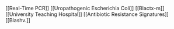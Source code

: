 [[Real-Time PCR]]
[[Uropathogenic Escherichia Coli]]
[[Blactx-m]]
[[University Teaching Hospital]]
[[Antibiotic Resistance Signatures]]
[[Blashv.]]
